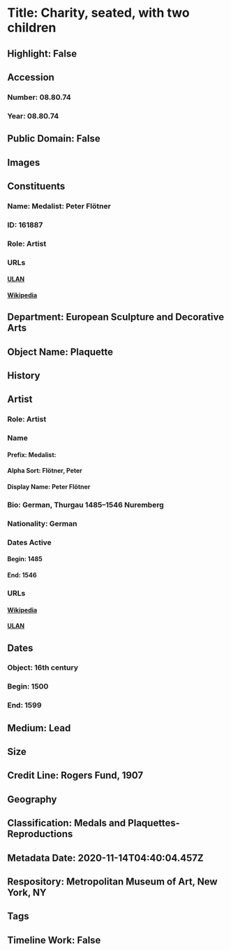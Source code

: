 # Title: Charity, seated, with two children
## Highlight: False
## Accession
### Number: 08.80.74
### Year: 08.80.74
## Public Domain: False
## Images
## Constituents
### Name: Medalist: Peter Flötner
### ID: 161887
### Role: Artist
### URLs
#### [ULAN](http://vocab.getty.edu/page/ulan/500002488)
#### [Wikipedia](https://www.wikidata.org/wiki/Q73088)
## Department: European Sculpture and Decorative Arts
## Object Name: Plaquette
## History
## Artist
### Role: Artist
### Name
#### Prefix: Medalist:
#### Alpha Sort: Flötner, Peter
#### Display Name: Peter Flötner
### Bio: German, Thurgau 1485–1546 Nuremberg
### Nationality: German
### Dates Active
#### Begin: 1485
#### End: 1546
### URLs
#### [Wikipedia](https://www.wikidata.org/wiki/Q73088)
#### [ULAN](http://vocab.getty.edu/page/ulan/500002488)
## Dates
### Object: 16th century
### Begin: 1500
### End: 1599
## Medium: Lead
## Size
## Credit Line: Rogers Fund, 1907
## Geography
## Classification: Medals and Plaquettes-Reproductions
## Metadata Date: 2020-11-14T04:40:04.457Z
## Respository: Metropolitan Museum of Art, New York, NY
## Tags
## Timeline Work: False